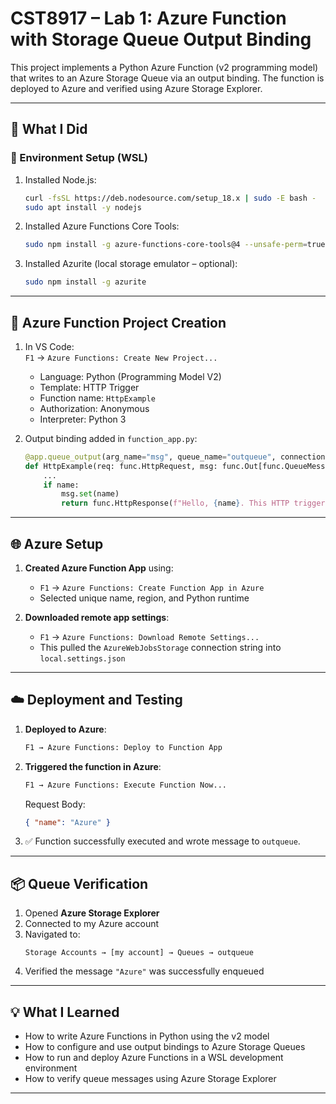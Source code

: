 # CST8917 – Lab 1: Azure Function with Storage Queue Output Binding

This project implements a Python Azure Function (v2 programming model) that writes to an Azure Storage Queue via an output binding. The function is deployed to Azure and verified using Azure Storage Explorer.

---

## 🚀 What I Did

### 🔧 Environment Setup (WSL)

1. Installed Node.js:
   ```bash
   curl -fsSL https://deb.nodesource.com/setup_18.x | sudo -E bash -
   sudo apt install -y nodejs
   ```

2. Installed Azure Functions Core Tools:
   ```bash
   sudo npm install -g azure-functions-core-tools@4 --unsafe-perm=true
   ```

3. Installed Azurite (local storage emulator – optional):
   ```bash
   sudo npm install -g azurite
   ```

---

## 🧰 Azure Function Project Creation

1. In VS Code:  
   `F1` → `Azure Functions: Create New Project...`
   - Language: Python (Programming Model V2)
   - Template: HTTP Trigger
   - Function name: `HttpExample`
   - Authorization: Anonymous
   - Interpreter: Python 3

2. Output binding added in `function_app.py`:
   ```python
   @app.queue_output(arg_name="msg", queue_name="outqueue", connection="AzureWebJobsStorage")
   def HttpExample(req: func.HttpRequest, msg: func.Out[func.QueueMessage]) -> func.HttpResponse:
       ...
       if name:
           msg.set(name)
           return func.HttpResponse(f"Hello, {name}. This HTTP triggered function executed successfully.")
   ```

---

## 🌐 Azure Setup

1. **Created Azure Function App** using:
   - `F1` → `Azure Functions: Create Function App in Azure`
   - Selected unique name, region, and Python runtime

2. **Downloaded remote app settings**:
   - `F1` → `Azure Functions: Download Remote Settings...`
   - This pulled the `AzureWebJobsStorage` connection string into `local.settings.json`

---

## ☁️ Deployment and Testing

1. **Deployed to Azure**:
   ```bash
   F1 → Azure Functions: Deploy to Function App
   ```

2. **Triggered the function in Azure**:
   ```bash
   F1 → Azure Functions: Execute Function Now...
   ```

   Request Body:
   ```json
   { "name": "Azure" }
   ```

3. ✅ Function successfully executed and wrote message to `outqueue`.

---

## 📦 Queue Verification

1. Opened **Azure Storage Explorer**
2. Connected to my Azure account
3. Navigated to:
   ```
   Storage Accounts → [my account] → Queues → outqueue
   ```
4. Verified the message `"Azure"` was successfully enqueued

---

## 💡 What I Learned

- How to write Azure Functions in Python using the v2 model
- How to configure and use output bindings to Azure Storage Queues
- How to run and deploy Azure Functions in a WSL development environment
- How to verify queue messages using Azure Storage Explorer

---

